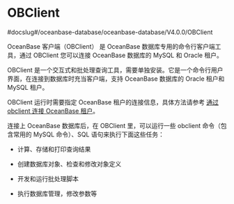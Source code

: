 OBClient 
=============================
#docslug#/oceanbase-database/oceanbase-database/V4.0.0/OBClient

OceanBase 客户端（OBClient） 是 OceanBase 数据库专用的命令行客户端工具，通过 OBClient 您可以连接 OceanBase 数据库的 MySQL 和 Oracle 租户。

OBClient 是一个交互式和批处理查询工具，需要单独安装。它是一个命令行用户界面，在连接到数据库时充当客户端，支持 OceanBase 数据库的 Oracle 租户和 MySQL 租户。

OBClient 运行时需要指定 OceanBase 租户的连接信息，具体方法请参考 [通过 obclient 连接 OceanBase 租户](https://www.oceanbase.com/docs/oceanbase-database/oceanbase-database/V3.1.2/connect-to-an-oceanbase-tenant-by-using-obclient-1)。

连接上 OceanBase 数据库后，在 OBClient 里，可以运行一些 obclient 命令（包含常用的 MySQL 命令）、SQL 语句来执行下面这些任务：

* 计算、存储和打印查询结果

  

* 创建数据库对象、检查和修改对象定义

  

* 开发和运行批处理脚本

  

* 执行数据库管理，修改参数等

  



